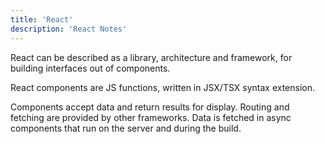 ```yaml
---
title: 'React'
description: 'React Notes'
---
```


React can be described as a library, architecture and framework, for building interfaces out of components.  

React components are JS functions, written in JSX/TSX syntax extension.

Components accept data and return results for display.  Routing and fetching are provided by other frameworks.  Data is fetched in async components that run on the server and during the build.
